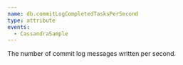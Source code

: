 ```yaml
---
name: db.commitLogCompletedTasksPerSecond
type: attribute
events:
  - CassandraSample
---
```


The number of commit log messages written per second.